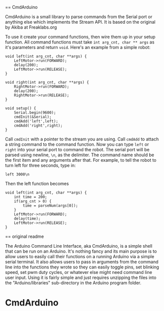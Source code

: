 == CmdArduino


CmdArduino is a small library to parse commands from the Serial port
or anything else which implements the Stream API.  It is based on the
original by Akiba at Freaklabs.org

To use it create your command functions, then wire them up in your setup function.
All command functions must take `int arg_cnt, char ** args` as it's parameters
and return `void`.
Here's an example from a simple robot:

```
void left(int arg_cnt, char **args) {
    LeftMotor->run(FORWARD);
    delay(200);
    LeftMotor->run(RELEASE);
}

void right(int arg_cnt, char **args) {
    RightMotor->run(FORWARD);
    delay(200);
    RightMotor->run(RELEASE);
}

void setup() {
    Serial.begin(9600);
    cmdInit(&Serial);
    cmdAdd('left',left);
    cmdAdd('right',right);
}
```

Call `cmdInit` with a pointer to the stream you are using. Call `cmdAdd`
to attach a string command to the command function.  Now you can type `left`
or `right` into your serial port to command the robot.  The serial port
will be parsed using newline, `\n`, as the delimiter. The command name should
be the first item and any arguments after that.  For example, to tell the robot
to turn left for three seconds, type in:

```
left 3000\n
```

Then the left function becomes

```
void left(int arg_cnt, char **args) {
    int time = 200;
    if(arg_cnt > 0) {
        time = parseNum(args[0]);
    }
    LeftMotor->run(FORWARD);
    delay(time);
    LeftMotor->run(RELEASE);
}
```







== original readme

The Arduino Command Line Interface, aka CmdArduino, is a simple shell that can
be run on an Arduino. It's nothing fancy and its main purpose is to allow users
to easily call their functions on a running Arduino via a simple serial
terminal. It also allows users to pass in arguments from the command line into
the functions they wrote so they can easily toggle pins, set blinking speed,
set pwm duty cycles, or whatever else might need command line user input. Using
it is fairly simple and just requires unzipping the files into the
"Arduino/libraries" sub-directory in the Arduino program folder.
# CmdArduino
